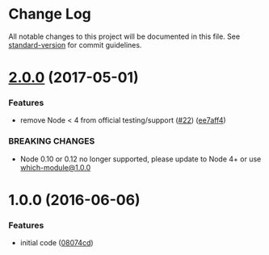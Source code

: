 # Change Log

All notable changes to this project will be documented in this file. See [standard-version](https://github.com/conventional-changelog/standard-version) for commit guidelines.

<a name="2.0.0"></a>
# [2.0.0](https://github.com/nexdrew/which-module/compare/v1.0.0...v2.0.0) (2017-05-01)


### Features

* remove Node < 4 from official testing/support ([#22](https://github.com/nexdrew/which-module/issues/22)) ([ee7aff4](https://github.com/nexdrew/which-module/commit/ee7aff4))


### BREAKING CHANGES

* Node 0.10 or 0.12 no longer supported, please update to Node 4+ or use which-module@1.0.0



<a name="1.0.0"></a>
# 1.0.0 (2016-06-06)


### Features

* initial code ([08074cd](https://github.com/nexdrew/which-module/commit/08074cd))
